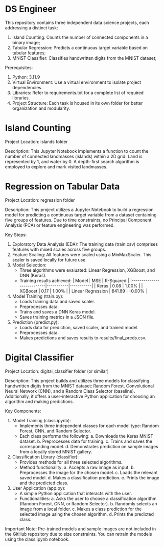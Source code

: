 # DS Engineer 
This repository contains three independent data science projects, each addressing a distinct task:
1. Island Counting: Counts the number of connected components in a binary image; 
2. Tabular Regression: Predicts a continuous target variable based on tabular features; 
3. MNIST Classifier: Classifies handwritten digits from the MNIST dataset; 

Prerequisites:
1. Python: 3.11.9
2. Virtual Environment: Use a virtual environment to isolate project dependencies.
3. Libraries: Refer to requirements.txt for a complete list of required libraries.
4. Project Structure: Each task is housed in its own folder for better organization and modularity.

# Island Counting
Project Location: islands folder

Description: This Jupyter Notebook implements a function to count the number of connected landmasses (islands) within a 2D grid. Land is represented by 1, and water by 0. A depth-first search algorithm is employed to explore and mark visited landmasses.

# Regression on Tabular Data

Project Location: regression folder

Description: This project utilizes a Jupyter Notebook to build a regression model for predicting a continuous target variable from a dataset containing five groups of features. Due to time constraints, no Principal Component Analysis (PCA) or feature engineering was performed.

Key Steps:
1. Exploratory Data Analysis (EDA): The training data (train.csv) comprises features with mixed scales across five groups.
2. Feature Scaling: All features were scaled using a MinMaxScaler. This scaler is saved locally for future use.
3. Model Selection: 
    - Three algorithms were evaluated: Linear Regression, XGBoost, and DNN (Keras).
    - Training results achieved: 
    | Model                     | MSE       | R-Squared | 
    |---------------------------|-----------|-----------| 
    | Keras                     | 0.08      | 1.00%     | 
    | XGBoost                   | 0.17      | 1.00%     | 
    | Linear Regression         | 841.89    | -0.00%    |
4. Model Training (train.py): 
    - Loads training data and saved scaler.
    - Preprocesses data.
    - Trains and saves a DNN Keras model.
    - Saves training metrics in a JSON file.
5. Prediction (predict.py):
    - Loads data for prediction, saved scaler, and trained model.
    - Preprocesses data.
    - Makes predictions and saves results to results/final_preds.csv.

# Digital Classifier
Project Location: digital_classifier folder (or similar)

Description: This project builds and utilizes three models for classifying handwritten digits from the MNIST dataset: Random Forest, Convolutional Neural Network (CNN), and a Random Class Selector (baseline). Additionally, it offers a user-interactive Python application for choosing an algorithm and making predictions.

Key Components:
1. Model Training (class.ipynb):
    - Implements three independent classes for each model type: Random Forest, CNN, and Random Selector.
    - Each class performs the following:
        a. Downloads the Keras MNIST dataset.
        b. Preprocesses data for training.
        c. Trains and saves the corresponding model.
        d. Demonstrates prediction on sample images from a locally stored MNIST gallery.
2. Classification Library (classifier):
    - Provides methods for all three selected algorithms.
    - Method functionality:
        a. Accepts a raw image as input.
        b. Preprocesses the image for the chosen model.
        c. Loads the relevant saved model.
        d. Makes a classification prediction.
        e. Prints the image and the predicted class.
3. User Application (app.py):
    - A simple Python application that interacts with the user.
    - Functionalities:
        a. Asks the user to choose a classification algorithm (Random Forest, CNN, or Random Selector).
        b. Randomly selects an image from a local folder.
        c. Makes a class prediction for the selected image using the chosen algorithm.
        d. Prints the predicted class.

Important Note: Pre-trained models and sample images are not included in the GitHub repository due to size constraints. You can retrain the models using the class.ipynb notebook.








